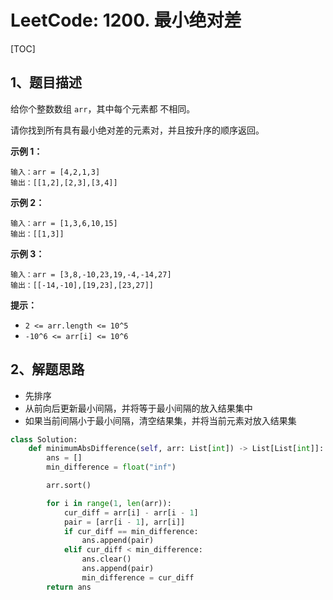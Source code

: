 # LeetCode: 1200. 最小绝对差

[TOC]

## 1、题目描述

给你个整数数组 `arr`，其中每个元素都 不相同。

请你找到所有具有最小绝对差的元素对，并且按升序的顺序返回。

 

**示例 1：**

```
输入：arr = [4,2,1,3]
输出：[[1,2],[2,3],[3,4]]
```


**示例 2：**

```
输入：arr = [1,3,6,10,15]
输出：[[1,3]]
```


**示例 3：**

```
输入：arr = [3,8,-10,23,19,-4,-14,27]
输出：[[-14,-10],[19,23],[23,27]]
```

**提示：**

-   `2 <= arr.length <= 10^5`
-   `-10^6 <= arr[i] <= 10^6`



## 2、解题思路

-   先排序
-   从前向后更新最小间隔，并将等于最小间隔的放入结果集中
-   如果当前间隔小于最小间隔，清空结果集，并将当前元素对放入结果集



```python
class Solution:
    def minimumAbsDifference(self, arr: List[int]) -> List[List[int]]:
        ans = []
        min_difference = float("inf")

        arr.sort()

        for i in range(1, len(arr)):
            cur_diff = arr[i] - arr[i - 1]
            pair = [arr[i - 1], arr[i]]
            if cur_diff == min_difference:
                ans.append(pair)
            elif cur_diff < min_difference:
                ans.clear()
                ans.append(pair)
                min_difference = cur_diff
        return ans
```

